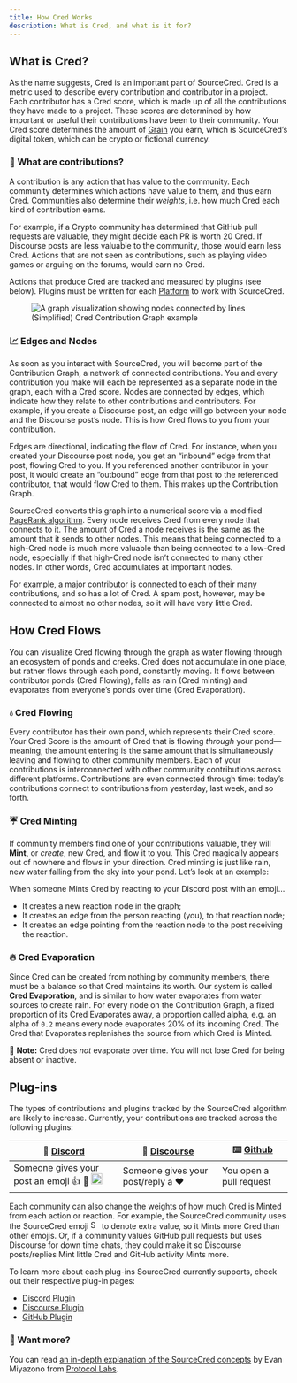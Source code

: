```yaml
---
title: How Cred Works
description: What is Cred, and what is it for?
---
```

## What is Cred?

As the name suggests, Cred is an important part of SourceCred. Cred is a metric used to describe every contribution and contributor in a project. Each contributor has a Cred score, which is made up of all the contributions they have made to a project. These scores are determined by how important or useful their contributions have been to their community. Your Cred score determines the amount of [Grain](https://sourcecred.io/docs/beta/grain) you earn, which is SourceCred’s digital token, which can be crypto or fictional currency.

### 🧮 What are contributions?
A contribution is any action that has value to the community. Each community determines which actions have value to them, and thus earn Cred. Communities also determine their _weights_, i.e. how much Cred each kind of contribution earns.
 
For example, if a Crypto community has determined that GitHub pull requests are valuable, they might decide each PR is worth 20 Cred. If Discourse posts are less valuable to the community, those would earn less Cred. Actions that are not seen as contributions, such as playing video games or arguing on the forums, would earn no Cred.

Actions that produce Cred are tracked and measured by plugins (see below). Plugins must be written for each [Platform](/docs/beta/our-platforms) to work with SourceCred.

<figure>
<img src="https://sourcecred.io/img/visuals/sourcecred-graph-example.png" alt="A graph visualization showing nodes connected by lines" style="max-height:255px;" />
<figcaption>(Simplified) Cred Contribution Graph example</figcaption>
</figure>

### 📈 Edges and Nodes 
As soon as you interact with SourceCred, you will become part of the Contribution Graph, a network of connected contributions. You and every contribution you make will each be represented as a separate node in the graph, each with a Cred score. Nodes are connected by edges, which indicate how they relate to other contributions and contributors. For example, if you create a Discourse post, an edge will go between your node and the Discourse post’s node. This is how Cred flows to you from your contribution.

Edges are directional, indicating the flow of Cred. For instance, when you created your Discourse post node, you get an “inbound” edge from that post, flowing Cred to you. If you referenced another contributor in your post, it would create an “outbound” edge from that post to the referenced contributor, that would flow Cred to them. This makes up the Contribution Graph.

SourceCred converts this graph into a numerical score via a modified [PageRank algorithm](http://ilpubs.stanford.edu:8090/422/1/1999-66.pdf). Every node receives Cred from every node that connects to it. The amount of Cred a node receives is the same as the amount that it sends to other nodes. This means that being connected to a high-Cred node is much more valuable than being connected to a low-Cred node, especially if that high-Cred node isn’t connected to many other nodes. In other words, Cred accumulates at important nodes. 

For example, a major contributor is connected to each of their many contributions, and so has a lot of Cred. A spam post, however, may be connected to almost no other nodes, so it will have very little Cred.


## How Cred Flows
You can visualize Cred flowing through the graph as water flowing through an ecosystem of ponds and creeks. Cred does not accumulate in one place, but rather flows through each pond, constantly moving. It flows between contributor ponds (Cred Flowing), falls as rain (Cred minting) and evaporates from everyone’s ponds over time (Cred Evaporation).

### 💧 Cred Flowing
Every contributor has their own pond, which represents their Cred score. Your Cred Score is the amount of Cred that is flowing *through* your pond—meaning, the amount entering is the same amount that is simultaneously leaving and flowing to other community members. Each of your contributions is interconnected with other community contributions across different platforms. Contributions are even connected through time: today’s contributions connect to contributions from yesterday, last week, and so forth.

### ☔ Cred Minting
If community members find one of your contributions valuable, they will **Mint**, or _create_, new Cred, and flow it to you. This Cred magically appears out of nowhere and flows in your direction. Cred minting is just like rain, new water falling from the sky into your pond. Let’s look at an example:

When someone Mints Cred by reacting to your Discord post with an emoji…

- It creates a new reaction node in the graph;
- It creates an edge from the person reacting (you), to that reaction node;
- It creates an edge pointing from the reaction node to the post receiving the reaction.

### 🔥 Cred Evaporation
Since Cred can be created from nothing by community members, there must be a balance so that Cred maintains its worth. Our system is called **Cred Evaporation**, and is similar to how water evaporates from water sources to create rain. For every node on the Contribution Graph, a fixed proportion of its Cred Evaporates away, a proportion called alpha, e.g. an alpha of `0.2` means  every node evaporates 20% of its incoming Cred. The Cred that Evaporates replenishes the source from which Cred is Minted.

📝 **Note:** Cred does _not_ evaporate over time. You will not lose Cred for being absent or inactive.


## Plug-ins

The types of contributions and plugins tracked by the SourceCred algorithm are likely to increase. Currently, your contributions are tracked across the following plugins:


| 💬 [Discord] | 🧵 [Discourse] | ⌨️ [Github]|
| -- | -- | -- |
|Someone gives your post an emoji 👍 💯 <img width="20" alt="SourceCred" src="https://sourcecred.io/img/favicon.png" />| Someone gives your post/reply a ❤️ | You open a pull request |

Each community can also change the weights of how much Cred is Minted from each action or reaction. For example, the SourceCred community uses the SourceCred emoji <img width="16" alt="SourceCred" src="https://sourcecred.io/img/favicon.png" /> to denote extra value, so it Mints more Cred than other emojis. Or, if a community values GitHub pull requests but uses Discourse for down time chats, they could make it so Discourse posts/replies Mint little Cred and GitHub activity Mints more. 

To learn more about each plug-ins SourceCred currently supports, check out their respective plug-in pages:

- [Discord Plugin](/docs/beta/plugins/discord)
- [Discourse Plugin](/docs/beta/plugins/discourse)
- [GitHub Plugin](/docs/beta/plugins/github)


### 🍝 Want more?
You can read [an in-depth explanation of the SourceCred concepts](https://research.protocol.ai/blog/2020/sourcecred-an-introduction-to-calculating-cred-and-grain/) by Evan Miyazono from [Protocol Labs].


[Discord]: https://sourcecred.io/discord
[Discourse]: https://discourse.sourcecred.io/
[GitHub]: https://github.com/sourcecred/sourcecred
[Protocol Labs]: https://research.protocol.ai/



